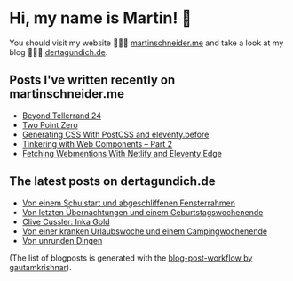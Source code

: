 # Hi, my name is Martin! 👋 
You should visit my website 👨🏼‍💻  [martinschneider.me](https://martinschneider.me) and take a look at my blog 🤷🏼‍♂️ [dertagundich.de](https://www.dertagundich.de).

## Posts I've written recently on martinschneider.me
<!-- MSME-POST-LIST:START -->
- [Beyond Tellerrand 24](https://martinschneider.me/articles/beyond-tellerrand-24/)
- [Two Point Zero](https://martinschneider.me/articles/two-point-zero/)
- [Generating CSS With PostCSS and eleventy.before](https://martinschneider.me/articles/generating-css-with-postcss-and-eleventy-before/)
- [Tinkering with Web Components – Part 2](https://martinschneider.me/articles/tinkering-with-web-components-part-2/)
- [Fetching Webmentions With Netlify and Eleventy Edge](https://martinschneider.me/articles/fetching-webmentions-with-netlify-and-eleventy-edge/)
<!-- MSME-POST-LIST:END -->

## The latest posts on dertagundich.de
<!-- DTUI-POST-LIST:START -->
- [Von einem Schulstart und abgeschliffenen Fensterrahmen](https://www.dertagundich.de/2024/08/von-einem-schulstart-und-abgeschliffenen-fensterrahmen)
- [Von letzten Übernachtungen und einem Geburtstagswochenende](https://www.dertagundich.de/2024/08/von-letzten-ubernachtungen-und-einem-geburtstagswochenende)
- [Clive Cussler: Inka Gold](https://www.dertagundich.de/2024/08/clive-cussler-inka-gold)
- [Von einer kranken Urlaubswoche und einem Campingwochenende](https://www.dertagundich.de/2024/08/von-einer-kranken-urlaubswoche-und-einem-campingwochenende)
- [Von unrunden Dingen](https://www.dertagundich.de/2024/08/von-unrunden-dingen)
<!-- DTUI-POST-LIST:END -->

(The list of blogposts is generated with the [blog-post-workflow by gautamkrishnar](https://github.com/gautamkrishnar/blog-post-workflow)).
